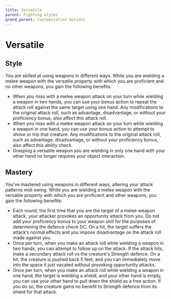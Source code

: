 ```yaml
---
title: Versatile
parent: Fighting Styles
grand_parent: Customisation Options
---
```


# Versatile

## Style
You are skilled at using weapons in different ways. While you are wielding a melee weapon with the versatile property with which you are proficient and no other weapons, you gain the following benefits:
- When you miss with a melee weapon attack on your turn while wielding a weapon in two hands, you can use your bonus action to repeat the attack roll against the same target using one hand. Any modifications to the original attack roll, such as advantage, disadvantage, or without your proficiency bonus, also affect this attack roll.
- When you miss with a melee weapon attack on your turn while wielding a weapon in one hand, you can use your bonus action to attempt to shove or trip that creature. Any modifications to the original attack roll, such as advantage, disadvantage, or without your proficiency bonus, also affect this ability check.
- Grasping a versatile weapon you are wielding in only one hand with your other hand no longer requires your object interaction.

## Mastery
You've mastered using weapons in different ways, altering your attack patterns mid-swing. While you are wielding a melee weapon with the versatile property with which you are proficient and other weapons, you gain the following benefits:
- Each round, the first time that you are the target of a melee weapon attack, your attacker provokes an opportunity attack from you. Do not add your proficiency bonus to your weapon skill for the purposes of determining the defence check DC. On a hit, the target suffers the attack’s normal effects and you impose disadvantage on the attack roll made against you.
- Once per turn, when you make an attack roll while wielding a weapon in two hands, you can attempt to follow up on the attack. If the attack hits, make a secondary attack roll vs the creature's Strength defence. On a hit, the creature is pushed back 5 feet, and you can immediately move into the space it just vacated without provoking opportunity attacks.
- Once per turn, when you make an attack roll while wielding a weapon in one hand, the target is wielding a shield, and your other hand is empty, you can use your other hand to pull down the shield as a free action. If you do so, the creature gains no benefit to Strength defence from its shield for that attack.
